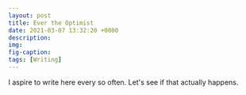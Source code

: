 ```yaml
---
layout: post
title: Ever the Optimist
date: 2021-03-07 13:32:20 +0000
description: 
img:
fig-caption: 
tags: [Writing]
---
```

I aspire to write here every so often. Let's see if that actually happens.